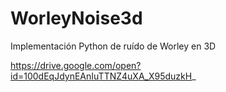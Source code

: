 # WorleyNoise3d
Implementación Python de ruído de Worley en 3D

https://drive.google.com/open?id=100dEqJdynEAnIuTTNZ4uXA_X95duzkH_
